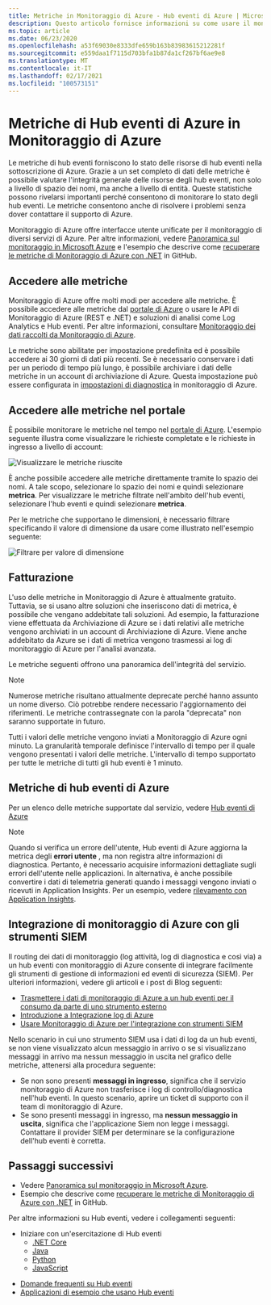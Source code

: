 ```yaml
---
title: Metriche in Monitoraggio di Azure - Hub eventi di Azure | Microsoft Docs
description: Questo articolo fornisce informazioni su come usare il monitoraggio di Azure per monitorare Hub eventi di Azure
ms.topic: article
ms.date: 06/23/2020
ms.openlocfilehash: a53f69030e8333dfe659b163b83983615212281f
ms.sourcegitcommit: e559daa1f7115d703bfa1b87da1cf267bf6ae9e8
ms.translationtype: MT
ms.contentlocale: it-IT
ms.lasthandoff: 02/17/2021
ms.locfileid: "100573151"
---
```

# <a name="azure-event-hubs-metrics-in-azure-monitor"></a>Metriche di Hub eventi di Azure in Monitoraggio di Azure

Le metriche di hub eventi forniscono lo stato delle risorse di hub eventi nella sottoscrizione di Azure. Grazie a un set completo di dati delle metriche è possibile valutare l'integrità generale delle risorse degli hub eventi, non solo a livello di spazio dei nomi, ma anche a livello di entità. Queste statistiche possono rivelarsi importanti perché consentono di monitorare lo stato degli hub eventi. Le metriche consentono anche di risolvere i problemi senza dover contattare il supporto di Azure.

Monitoraggio di Azure offre interfacce utente unificate per il monitoraggio di diversi servizi di Azure. Per altre informazioni, vedere [Panoramica sul monitoraggio in Microsoft Azure](../azure-monitor/overview.md) e l'esempio che descrive come [recuperare le metriche di Monitoraggio di Azure con .NET](https://github.com/Azure-Samples/monitor-dotnet-metrics-api) in GitHub.

## <a name="access-metrics"></a>Accedere alle metriche

Monitoraggio di Azure offre molti modi per accedere alle metriche. È possibile accedere alle metriche dal [portale di Azure](https://portal.azure.com) o usare le API di Monitoraggio di Azure (REST e .NET) e soluzioni di analisi come Log Analytics e Hub eventi. Per altre informazioni, consultare [Monitoraggio dei dati raccolti da Monitoraggio di Azure](../azure-monitor/data-platform.md).

Le metriche sono abilitate per impostazione predefinita ed è possibile accedere ai 30 giorni di dati più recenti. Se è necessario conservare i dati per un periodo di tempo più lungo, è possibile archiviare i dati delle metriche in un account di archiviazione di Azure. Questa impostazione può essere configurata in [impostazioni di diagnostica](../azure-monitor/essentials/diagnostic-settings.md) in monitoraggio di Azure.


## <a name="access-metrics-in-the-portal"></a>Accedere alle metriche nel portale

È possibile monitorare le metriche nel tempo nel [portale di Azure](https://portal.azure.com). L'esempio seguente illustra come visualizzare le richieste completate e le richieste in ingresso a livello di account:

![Visualizzare le metriche riuscite][1]

È anche possibile accedere alle metriche direttamente tramite lo spazio dei nomi. A tale scopo, selezionare lo spazio dei nomi e quindi selezionare **metrica**. Per visualizzare le metriche filtrate nell'ambito dell'hub eventi, selezionare l'hub eventi e quindi selezionare **metrica**.

Per le metriche che supportano le dimensioni, è necessario filtrare specificando il valore di dimensione da usare come illustrato nell'esempio seguente:

![Filtrare per valore di dimensione][2]

## <a name="billing"></a>Fatturazione

L'uso delle metriche in Monitoraggio di Azure è attualmente gratuito. Tuttavia, se si usano altre soluzioni che inseriscono dati di metrica, è possibile che vengano addebitate tali soluzioni. Ad esempio, la fatturazione viene effettuata da Archiviazione di Azure se i dati relativi alle metriche vengono archiviati in un account di Archiviazione di Azure. Viene anche addebitato da Azure se i dati di metrica vengono trasmessi ai log di monitoraggio di Azure per l'analisi avanzata.

Le metriche seguenti offrono una panoramica dell'integrità del servizio. 

> [!NOTE]
> Numerose metriche risultano attualmente deprecate perché hanno assunto un nome diverso. Ciò potrebbe rendere necessario l'aggiornamento dei riferimenti. Le metriche contrassegnate con la parola "deprecata" non saranno supportate in futuro.

Tutti i valori delle metriche vengono inviati a Monitoraggio di Azure ogni minuto. La granularità temporale definisce l'intervallo di tempo per il quale vengono presentati i valori delle metriche. L'intervallo di tempo supportato per tutte le metriche di tutti gli hub eventi è 1 minuto.

## <a name="azure-event-hubs-metrics"></a>Metriche di hub eventi di Azure
Per un elenco delle metriche supportate dal servizio, vedere [Hub eventi di Azure](../azure-monitor/essentials/metrics-supported.md#microsofteventhubnamespaces)

> [!NOTE]
> Quando si verifica un errore dell'utente, Hub eventi di Azure aggiorna la metrica degli **errori utente** , ma non registra altre informazioni di diagnostica. Pertanto, è necessario acquisire informazioni dettagliate sugli errori dell'utente nelle applicazioni. In alternativa, è anche possibile convertire i dati di telemetria generati quando i messaggi vengono inviati o ricevuti in Application Insights. Per un esempio, vedere [rilevamento con Application Insights](../service-bus-messaging/service-bus-end-to-end-tracing.md#tracking-with-azure-application-insights).

## <a name="azure-monitor-integration-with-siem-tools"></a>Integrazione di monitoraggio di Azure con gli strumenti SIEM
Il routing dei dati di monitoraggio (log attività, log di diagnostica e così via) a un hub eventi con monitoraggio di Azure consente di integrare facilmente gli strumenti di gestione di informazioni ed eventi di sicurezza (SIEM). Per ulteriori informazioni, vedere gli articoli e i post di Blog seguenti:

- [Trasmettere i dati di monitoraggio di Azure a un hub eventi per il consumo da parte di uno strumento esterno](../azure-monitor/essentials/stream-monitoring-data-event-hubs.md)
- [Introduzione a Integrazione log di Azure](/previous-versions/azure/security/fundamentals/azure-log-integration-overview)
- [Usare Monitoraggio di Azure per l'integrazione con strumenti SIEM](https://azure.microsoft.com/blog/use-azure-monitor-to-integrate-with-siem-tools/)

Nello scenario in cui uno strumento SIEM usa i dati di log da un hub eventi, se non viene visualizzato alcun messaggio in arrivo o se si visualizzano messaggi in arrivo ma nessun messaggio in uscita nel grafico delle metriche, attenersi alla procedura seguente:

- Se non sono presenti **messaggi in ingresso**, significa che il servizio monitoraggio di Azure non trasferisce i log di controllo/diagnostica nell'hub eventi. In questo scenario, aprire un ticket di supporto con il team di monitoraggio di Azure. 
- Se sono presenti messaggi in ingresso, ma **nessun messaggio in uscita**, significa che l'applicazione Siem non legge i messaggi. Contattare il provider SIEM per determinare se la configurazione dell'hub eventi è corretta.


## <a name="next-steps"></a>Passaggi successivi

* Vedere [Panoramica sul monitoraggio in Microsoft Azure](../azure-monitor/overview.md).
* Esempio che descrive come [recuperare le metriche di Monitoraggio di Azure con .NET](https://github.com/Azure-Samples/monitor-dotnet-metrics-api) in GitHub. 

Per altre informazioni su Hub eventi, vedere i collegamenti seguenti:

- Iniziare con un'esercitazione di Hub eventi
    - [.NET Core](event-hubs-dotnet-standard-getstarted-send.md)
    - [Java](event-hubs-java-get-started-send.md)
    - [Python](event-hubs-python-get-started-send.md)
    - [JavaScript](event-hubs-java-get-started-send.md)
* [Domande frequenti su Hub eventi](event-hubs-faq.md)
* [Applicazioni di esempio che usano Hub eventi](https://github.com/Azure/azure-event-hubs/tree/master/samples)

[1]: ./media/event-hubs-metrics-azure-monitor/event-hubs-monitor1.png
[2]: ./media/event-hubs-metrics-azure-monitor/event-hubs-monitor2.png
